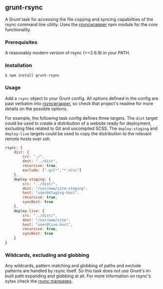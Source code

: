 ## grunt-rsync

A Grunt task for accessing the file copying and syncing capabilities of the rsync command line utility. Uses the [rsyncwrapper](https://github.com/jedrichards/rsyncwrapper) npm module for the core functionality.

### Prerequisites

A reasonably modern version of rsync (>=2.6.9) in your PATH.

### Installation

    $ npm install grunt-rsync

### Usage

Add a `rsync` object to your Grunt config. All options defined in the config are past verbatim into [rsyncwrapper](https://github.com/jedrichards/rsyncwrapper), so check that project's readme for more details on the possible options.

For example, the following task config defines three targets. The `dist` target could be used to create a distribution of a website ready for deployment, excluding files related to Git and uncompiled SCSS. The `deploy-staging` and `deploy-live` targets could be used to copy the distribution to the relevant remote hosts over ssh.

```javascript
rsync: {
    dist: {
        src: "./",
        dest: "../dist",
        recursive: true,
        exclude: [".git*","*.scss"]
    },
    deploy-staging: {
        src: "../dist/",
        dest: "/var/www/site-staging",
        host: "user@staging-host",
        recursive: true,
        syncDest: true
    },
    deploy-live: {
        src: "../dist/",
        dest: "/var/www/site",
        host: "user@live-host",
        recursive: true,
        syncDest: true
    }
}
```

### Wildcards, excluding and globbing

Any wildcards, pattern matching and globbing of paths and exclude patterns are handled by rsync itself. So this task does not use Grunt's in-built path expanding and globbing at all. For more information on rsync's sytax check the [rsync manpages](http://linux.die.net/man/1/rsync).